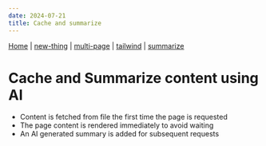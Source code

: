 ```yaml
---
date: 2024-07-21
title: Cache and summarize
---
```

[Home](/) | [new-thing](new-thing) | [multi-page](multi-page) | [tailwind](tailwind) | [summarize](summarize)

# Cache and Summarize content using AI
- Content is fetched from file the first time the page is requested
- The page content is rendered immediately to avoid waiting
- An AI generated summary is added for subsequent requests

